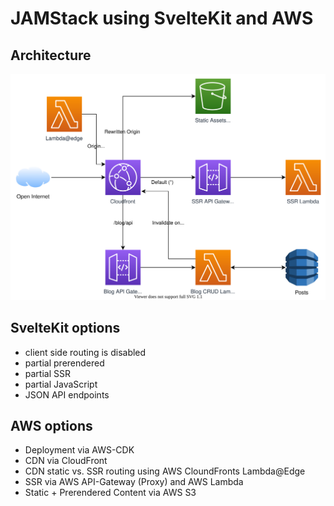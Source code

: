 # JAMStack using SvelteKit and AWS

## Architecture

![Architecture](architecture.svg)

## SvelteKit options

- client side routing is disabled
- partial prerendered
- partial SSR
- partial JavaScript
- JSON API endpoints

## AWS options

- Deployment via AWS-CDK
- CDN via CloudFront
- CDN static vs. SSR routing using AWS CloundFronts Lambda@Edge
- SSR via AWS API-Gateway (Proxy) and AWS Lambda
- Static + Prerendered Content via AWS S3
